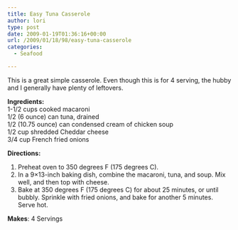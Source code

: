 ```yaml
---
title: Easy Tuna Casserole
author: lori
type: post
date: 2009-01-19T01:36:16+00:00
url: /2009/01/18/98/easy-tuna-casserole
categories:
  - Seafood

---
```

This is a great simple casserole. Even though this is for 4 serving, the hubby and I generally have plenty of leftovers.

**Ingredients:**  
1-1/2 cups cooked macaroni  
1/2 (6 ounce) can tuna, drained  
1/2 (10.75 ounce) can condensed cream of chicken soup  
1/2 cup shredded Cheddar cheese  
3/4 cup French fried onions

**Directions:**

  1. Preheat oven to 350 degrees F (175 degrees C).
  2. In a 9&#215;13-inch baking dish, combine the macaroni, tuna, and soup. Mix well, and then top with cheese.
  3. Bake at 350 degrees F (175 degrees C) for about 25 minutes, or until bubbly. Sprinkle with fried onions, and bake for another 5 minutes. Serve hot.

**Makes**: 4 Servings
